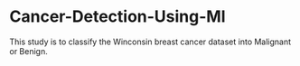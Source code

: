 # Cancer-Detection-Using-Ml
This study is to classify the Winconsin breast cancer dataset  into Malignant or Benign.

